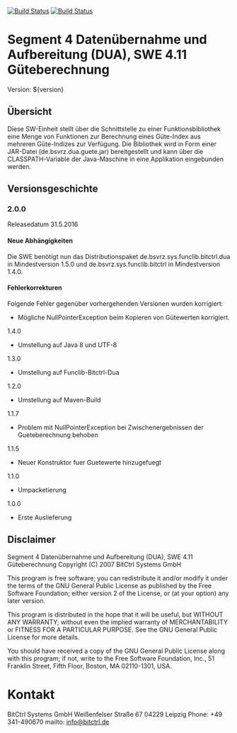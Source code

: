 [![Build Status](https://travis-ci.org/bitctrl/de.bsvrz.dua.guete.svg?branch=master)](https://travis-ci.org/bitctrl/de.bsvrz.dua.guete)
[![Build Status](https://api.bintray.com/packages/bitctrl/maven/de.bsvrz.dua.guete/images/download.svg)](https://bintray.com/bitctrl/maven/de.bsvrz.dua.guete)


# Segment 4 Datenübernahme und Aufbereitung (DUA), SWE 4.11 Güteberechnung

Version: ${version}

## Übersicht

Diese SW-Einheit stellt über die Schnittstelle zu einer Funktionsbibliothek 
eine Menge von Funktionen zur Berechnung eines Güte-Index aus mehreren Güte-Indizes
zur Verfügung. Die Bibliothek wird in Form einer JAR-Datei (de.bsvrz.dua.guete.jar)
bereitgestellt und kann über die CLASSPATH-Variable der Java-Maschine in eine Applikation
eingebunden werden. 


## Versionsgeschichte

### 2.0.0 

Releasedatum 31.5.2016

#### Neue Abhängigkeiten

Die SWE benötigt nun das Distributionspaket de.bsvrz.sys.funclib.bitctrl.dua in
Mindestversion 1.5.0 und de.bsvrz.sys.funclib.bitctrl in Mindestversion 1.4.0.

#### Fehlerkorrekturen

Folgende Fehler gegenüber vorhergehenden Versionen wurden korrigiert:
- Mögliche NullPointerException beim Kopieren von Gütewerten korrigiert.

1.4.0
- Umstellung auf Java 8 und UTF-8

1.3.0
- Umstellung auf Funclib-Bitctrl-Dua

1.2.0
- Umstellung auf Maven-Build

1.1.7
  - Problem mit NullPointerException bei Zwischenergebnissen 
    der Gueteberechnung behoben
   
1.1.5
  - Neuer Konstruktor fuer Guetewerte hinzugefuegt	

1.1.0
  - Umpacketierung

1.0.0
  - Erste Auslieferung

## Disclaimer

Segment 4 Datenübernahme und Aufbereitung (DUA), SWE 4.11 Güteberechnung
Copyright (C) 2007 BitCtrl Systems GmbH 

This program is free software; you can redistribute it and/or modify it under
the terms of the GNU General Public License as published by the Free Software
Foundation; either version 2 of the License, or (at your option) any later
version.

This program is distributed in the hope that it will be useful, but WITHOUT
ANY WARRANTY; without even the implied warranty of MERCHANTABILITY or FITNESS
FOR A PARTICULAR PURPOSE. See the GNU General Public License for more
details.

You should have received a copy of the GNU General Public License along with
this program; if not, write to the Free Software Foundation, Inc., 51
Franklin Street, Fifth Floor, Boston, MA 02110-1301, USA.


# Kontakt

BitCtrl Systems GmbH
Weißenfelser Straße 67
04229 Leipzig
Phone: +49 341-490670
mailto: info@bitctrl.de

